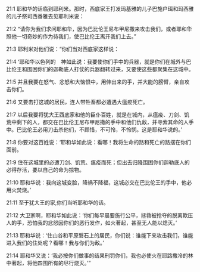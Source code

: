 <a id="1"></a>21:1  耶和华的话临到耶利米。那时，西底家王打发玛基雅的儿子巴施户珥和玛西雅的儿子祭司西番雅去见耶利米说：  

<a id="2"></a>21:2  “请你为我们求问耶和华，因为巴比伦王尼布甲尼撒来攻击我们，或者耶和华照他一切奇妙的作为待我们，使巴比伦王离开我们上去。”  

<a id="3"></a>21:3  耶利米对他们说：“你们当对西底家这样说：  

<a id="4"></a>21:4  ‘耶和华以色列的　神如此说：我要使你们手中的兵器，就是你们在城外与巴比伦王和围困你们的迦勒底人打仗的兵器翻转过来，又要使这些都聚集在这城中。  

<a id="5"></a>21:5  并且我要在怒气、忿怒和大恼恨中，用伸出来的手，并大能的膀臂，亲自攻击你们。  

<a id="6"></a>21:6  又要击打这城的居民，连人带牲畜都必遭遇大瘟疫死亡。  

<a id="7"></a>21:7  以后我要将犹大王西底家和他的臣仆百姓，就是在城内，从瘟疫、刀剑、饥荒中剩下的人，都交在巴比伦王尼布甲尼撒的手中和他们仇敌，并寻索其命的人手中。巴比伦王必用刀击杀他们，不顾惜，不可怜，不怜悯。这是耶和华说的。’  

<a id="8"></a>21:8  你要对这百姓说：‘耶和华如此说：看哪！我将生命的路和死亡的路摆在你们面前。  

<a id="9"></a>21:9  住在这城里的必遭刀剑、饥荒、瘟疫而死；但出去归降围困你们迦勒底人的必得存活，要以自己的命为掠物。  

<a id="10"></a>21:10  耶和华说：我向这城变脸，降祸不降福，这城必交在巴比伦王的手中，他必用火焚烧。’  

<a id="11"></a>21:11  至于犹大王的家,你们当听耶和华的话。  

<a id="12"></a>21:12  大卫家啊，耶和华如此说：‘你们每早晨要施行公平，拯救被抢夺的脱离欺压人的手，恐怕我的忿怒因你们的恶行发作，如火著起，甚至无人能以熄灭。’  

<a id="13"></a>21:13  耶和华说：‘住山谷和平原磐石上的居民，你们说：谁能下来攻击我们，谁能进入我们的住处呢？看哪！我与你们为敌。’  

<a id="14"></a>21:14  耶和华又说：‘我必按你们做事的结果刑罚你们，我也必使火在耶路撒冷的林中著起，将他四围所有的尽行烧灭。’”  
